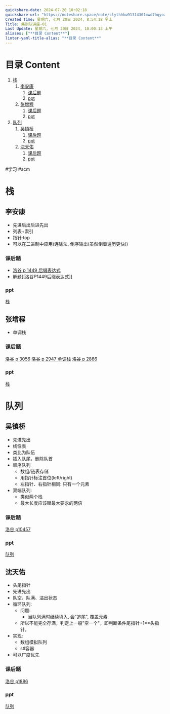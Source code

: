 ```yaml
---
quickshare-date: 2024-07-20 10:02:18
quickshare-url: "https://noteshare.space/note/clythhkw91314301mwd7hqyoah#dYWVUSpTwrgUdXRvFoORd+3ktRQpKfVyORGhcfzrsYA"
Created Time: 星期六, 七月 20日 2024, 8:54:18 早上
Title: 集训队讲座-01
Last Update: 星期六, 七月 20日 2024, 10:00:13 上午
aliases: ["**目录 Content**"]
linter-yaml-title-alias: "**目录 Content**"
---
```


# **目录 Content**

1. [栈](#%E6%A0%88)
	1. [李安康](#%E6%9D%8E%E5%AE%89%E5%BA%B7)
		1. [课后题](#%E8%AF%BE%E5%90%8E%E9%A2%98)
		2. [ppt](#ppt)
	2. [张增程](#%E5%BC%A0%E5%A2%9E%E7%A8%8B)
		1. [课后题](#%E8%AF%BE%E5%90%8E%E9%A2%98)
		2. [ppt](#ppt)
2. [队列](#%E9%98%9F%E5%88%97)
	1. [吴镇桥](#%E5%90%B4%E9%95%87%E6%A1%A5)
		1. [课后题](#%E8%AF%BE%E5%90%8E%E9%A2%98)
		2. [ppt](#ppt)
	2. [沈天佑](#%E6%B2%88%E5%A4%A9%E4%BD%91)
		1. [课后题](#%E8%AF%BE%E5%90%8E%E9%A2%98)
		2. [ppt](#ppt)


#学习 #acm

# 栈
## 李安康
- 先进后出后进先出
- 列表+索引
- 指针·top
- 可以在二进制中应用(连除法, 倒序输出(虽然倒着遍历更快))
### 课后题
-  [洛谷 p 1449 后缀表达式](https://www.luogu.com.cn/problem/P1449)
- 解题[[洛谷P1449后缀表达式]]
### ppt
[栈](https://www.notion.so/6b5667ed36fb4ddaa2bdba999100fce2?pvs=4)
## 张增程
- 单调栈
### 课后题
[洛谷 p 3056](https://www.luogu.com.cn/problem/P3056) 
[洛谷 p 2947 单调栈](https://www.luogu.com.cn/problem/P2947)
[洛谷 p 2866 ](https://www.luogu.com.cn/problem/P2866)
### ppt
[栈](https://www.notion.so/b0154aac7e1949638fb1d67694724522?pvs=4)
# 队列
## 吴镇桥
- 先进先出
- 线性表
- 类比为队伍
- 插入队尾，删除队首
- 顺序队列
	- 数组/链表存储
	- 用指针标注首位(left/right)
	- 左指针、右指针相同: 只有一个元素
- 双端队列:
	- 类似两个栈
	- 最大长度应该赋最大要求的两倍
### 课后题
[洛谷 p10457 ](https://www.luogu.com.cn/problem/P10457)
### ppt
[队列](https://www.notion.so/4009a0e9b6aa44dfbf7c6dcf42c9f831?pvs=4)
## 沈天佑
- 头尾指针
- 先进先出
- 队空、队满、溢出状态
- 循环队列:
	- 问题:
		- 当队列满时继续填入, 会"追尾", 覆盖元素
	- 所以不能完全存满，判定上一般"空一个"，即判断条件尾指针+1\==头指针。
- 实现:
	- 数组模拟队列
	- stl容器
- 可以广度优先
### 课后题
[洛谷 p1886 ](https://www.luogu.com.cn/problem/P1886)
### ppt
[队列](https://www.notion.so/e79c03f6c0b94147a6e3984dc86a6b14?pvs=4)
